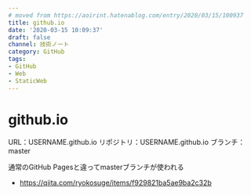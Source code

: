 ```yaml
---
# moved from https://aoirint.hatenablog.com/entry/2020/03/15/100937
title: github.io
date: '2020-03-15 10:09:37'
draft: false
channel: 技術ノート
category: GitHub
tags:
- GitHub
- Web
- StaticWeb
---
```

# github.io

URL：USERNAME.github.io
リポジトリ：USERNAME.github.io
ブランチ：master

通常のGitHub Pagesと違ってmasterブランチが使われる

- <https://qiita.com/ryokosuge/items/f929821ba5ae9ba2c32b>
